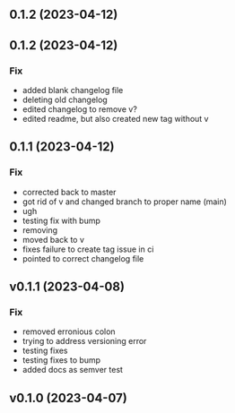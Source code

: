 ## 0.1.2 (2023-04-12)

## 0.1.2 (2023-04-12)

### Fix

- added blank changelog file
- deleting old changelog
- edited changelog to remove v?
- edited readme, but also created new tag without v

## 0.1.1 (2023-04-12)

### Fix

- corrected back to master
- got rid of v and changed branch to proper name (main)
- ugh
- testing fix with bump
- removing
- moved back to v
- fixes failure to create tag issue in ci
- pointed to correct changelog file

## v0.1.1 (2023-04-08)

### Fix

- removed erronious colon
- trying to address versioning error
- testing fixes
- testing fixes to bump
- added docs as semver test

## v0.1.0 (2023-04-07)
